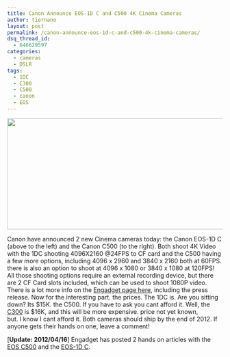 ```yaml
---
title: Canon Announce EOS-1D C and C500 4K Cinema Cameras
author: tiernano
layout: post
permalink: /canon-announce-eos-1d-c-and-c500-4k-cinema-cameras/
dsq_thread_id:
  - 646629597
categories:
  - cameras
  - DSLR
tags:
  - 1DC
  - C300
  - C500
  - canon
  - EOS
---
```

[<img class="alignnone size-full wp-image-319" title="canoncinemacams2012" src="http://geekphotographer.com/wp-content/uploads/2012/04/canoncinemacams2012.jpg" alt="" width="600" height="260" />][1]

Canon have announced 2 new Cinema cameras today: the Canon EOS-1D C (above to the left) and the Canon C500 (to the right). Both shoot 4K Video with the 1DC shooting 4096X2160 @24FPS to CF card and the C500 having a few more options, including 4096 x 2960 and 3840 x 2160 both at 60FPS. there is also an option to shoot at 4096 x 1080 or 3840 x 1080 at 120FPS! All those shooting options require an external recording device, but there are 2 CF Card slots included, which can be used to shoot 1080P video. There is a lot more info on the [Engadget page here][2], including the press release. Now for the interesting part. the prices. The 1DC is. Are you sitting down? Its $15K. the C500. If you have to ask you cant afford it. Well, the [C300][3] is $16K, and this will be more expensive. price not yet known, but. I know I cant afford it. Both cameras should ship by the end of 2012. If anyone gets their hands on one, leave a comment!

[**Update: 2012/04/16**] Engadget has posted 2 hands on articles with the [EOS C500][4] and the [EOS-1D C][5].

 [1]: http://geekphotographer.com/wp-content/uploads/2012/04/canoncinemacams2012.jpg
 [2]: http://www.engadget.com/2012/04/12/canon-c500-eos-1d-c-4k/
 [3]: http://geekphotographer.com/new-cinema-cameras-from-red-and-canon
 [4]: http://www.engadget.com/2012/04/15/canon-cinema-eos-c500-hands-on/
 [5]: http://www.engadget.com/2012/04/15/canon-cinema-eos-1d-c-hands-on/